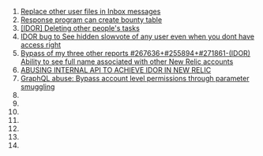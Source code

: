 1. [Replace other user files in Inbox messages](https://hackerone.com/reports/322661)
2. [Response program can create bounty table](https://hackerone.com/reports/460920)
3. [[IDOR] Deleting other people's tasks](https://hackerone.com/reports/293845)
4. [IDOR bug to See hidden slowvote of any user even when you dont have access right](https://hackerone.com/reports/661978)
5. [Bypass of my three other reports #267636+#255894+#271861-(IDOR) Ability to see full name associated with other New Relic accounts](https://hackerone.com/reports/320173)
6. [ABUSING INTERNAL API TO ACHIEVE IDOR IN NEW RELIC](https://www.jonbottarini.com/2018/01/02/abusing-internal-api-to-achieve-idor-in-new-relic/)
7. [GraphQL abuse: Bypass account level permissions through parameter smuggling](https://labs.detectify.com/2018/03/14/graphql-abuse/)
8. []()
9. []()
10. []()
11. []()
12. []()
13. []()
14. []()
